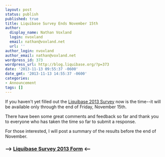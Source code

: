 ```yaml
---
layout: post
status: publish
published: true
title: Liquibase Survey Ends November 15th
author:
  display_name: Nathan Voxland
  login: nvoxland
  email: nathan@voxland.net
  url: ''
author_login: nvoxland
author_email: nathan@voxland.net
wordpress_id: 373
wordpress_url: http://blog.liquibase.org/?p=373
date: '2013-11-13 09:55:37 -0600'
date_gmt: '2013-11-13 14:55:37 -0600'
categories:
- Announcement
tags: []
---
```



If you haven't yet filled out the <a href="https://docs.google.com/a/voxland.net/forms/d/1MUJl3wFKMFsDLdUJ1tQsaXQusudIj2tKiOKT50qW094/viewform ">Liquibase 2013 Survey</a> now is the time--it will be available only through the end of Friday, November 15th.


There have been some great comments and feedback so far and thank you to everyone who has taken the time so far to submit a response.


For those interested, I will post a summary of the results before the end of November.

### &mdash;&ndash;> <a href="https://docs.google.com/a/voxland.net/forms/d/1MUJl3wFKMFsDLdUJ1tQsaXQusudIj2tKiOKT50qW094/viewform">Liquibase Survey 2013 Form</a> <&mdash;&ndash;



